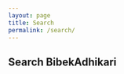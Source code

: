 ```yaml
---
layout: page
title: Search
permalink: /search/
---
```

<h2> Search BibekAdhikari </h2>
<script>
  (function() {
    var cx = '003115929881072911973:sn6fvjz99p8';
    var gcse = document.createElement('script');
    gcse.type = 'text/javascript';
    gcse.async = true;
    gcse.src = 'https://cse.google.com/cse.js?cx=' + cx;
    var s = document.getElementsByTagName('script')[0];
    s.parentNode.insertBefore(gcse, s);
  })();
</script>
<gcse:search></gcse:search>
